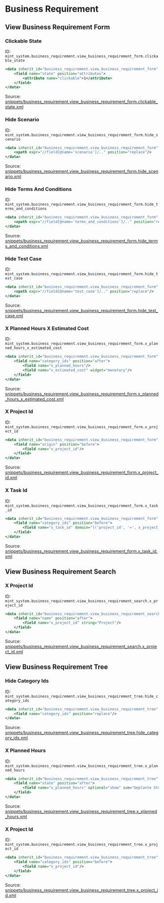 # Business Requirement
## View Business Requirement Form  
### Clickable State  
ID: `mint_system.business_requirement.view_business_requirement_form.clickable_state`  
```xml
<data inherit_id="business_requirement.view_business_requirement_form" priority="50">
    <field name="state" position="attributes">
        <attribute name="clickable">1</attribute>
    </field>
</data>

```
Source: [snippets/business_requirement.view_business_requirement_form.clickable_state.xml](https://github.com/Mint-System/Odoo-Build/tree/main/snippets/business_requirement.view_business_requirement_form.clickable_state.xml)

### Hide Scenario  
ID: `mint_system.business_requirement.view_business_requirement_form.hide_scenario`  
```xml
<data inherit_id="business_requirement.view_business_requirement_form" priority="50">
    <xpath expr="//field[@name='scenario']/.." position="replace"/>
</data>

```
Source: [snippets/business_requirement.view_business_requirement_form.hide_scenario.xml](https://github.com/Mint-System/Odoo-Build/tree/main/snippets/business_requirement.view_business_requirement_form.hide_scenario.xml)

### Hide Terms And Conditions  
ID: `mint_system.business_requirement.view_business_requirement_form.hide_terms_and_conditions`  
```xml
<data inherit_id="business_requirement.view_business_requirement_form" priority="50">
    <xpath expr="//field[@name='terms_and_conditions']/.." position="replace"/>
</data>

```
Source: [snippets/business_requirement.view_business_requirement_form.hide_terms_and_conditions.xml](https://github.com/Mint-System/Odoo-Build/tree/main/snippets/business_requirement.view_business_requirement_form.hide_terms_and_conditions.xml)

### Hide Test Case  
ID: `mint_system.business_requirement.view_business_requirement_form.hide_test_case`  
```xml
<data inherit_id="business_requirement.view_business_requirement_form" priority="50">
    <xpath expr="//field[@name='test_case']/.." position="replace"/>
</data>

```
Source: [snippets/business_requirement.view_business_requirement_form.hide_test_case.xml](https://github.com/Mint-System/Odoo-Build/tree/main/snippets/business_requirement.view_business_requirement_form.hide_test_case.xml)

### X Planned Hours X Estimated Cost  
ID: `mint_system.business_requirement.view_business_requirement_form.x_planned_hours_x_estimated_cost`  
```xml
<data inherit_id="business_requirement.view_business_requirement_form" priority="50">
    <field name="category_ids" position="after">
        <field name="x_planned_hours"/>
        <field name="x_estimated_cost" widget="monetary"/>
    </field>
</data>

```
Source: [snippets/business_requirement.view_business_requirement_form.x_planned_hours_x_estimated_cost.xml](https://github.com/Mint-System/Odoo-Build/tree/main/snippets/business_requirement.view_business_requirement_form.x_planned_hours_x_estimated_cost.xml)

### X Project Id  
ID: `mint_system.business_requirement.view_business_requirement_form.x_project_id`  
```xml
<data inherit_id="business_requirement.view_business_requirement_form" priority="50">
    <field name="origin" position="before">
        <field name="x_project_id"/>
    </field>
</data>

```
Source: [snippets/business_requirement.view_business_requirement_form.x_project_id.xml](https://github.com/Mint-System/Odoo-Build/tree/main/snippets/business_requirement.view_business_requirement_form.x_project_id.xml)

### X Task Id  
ID: `mint_system.business_requirement.view_business_requirement_form.x_task_id`  
```xml
<data inherit_id="business_requirement.view_business_requirement_form" priority="50">
    <field name="category_ids" position="before">
        <field name="x_task_id" domain="[('project_id', '=', x_project_id)]" context="{'default_project_id': x_project_id}"/>
    </field>
</data>

```
Source: [snippets/business_requirement.view_business_requirement_form.x_task_id.xml](https://github.com/Mint-System/Odoo-Build/tree/main/snippets/business_requirement.view_business_requirement_form.x_task_id.xml)

## View Business Requirement Search  
### X Project Id  
ID: `mint_system.business_requirement.view_business_requirement_search.x_project_id`  
```xml
<data inherit_id="business_requirement.view_business_requirement_search" priority="50">
    <field name="name" position="after">
        <field name="x_project_id" string="Project"/>
    </field>
</data>

```
Source: [snippets/business_requirement.view_business_requirement_search.x_project_id.xml](https://github.com/Mint-System/Odoo-Build/tree/main/snippets/business_requirement.view_business_requirement_search.x_project_id.xml)

## View Business Requirement Tree  
### Hide Category Ids  
ID: `mint_system.business_requirement.view_business_requirement_tree.hide_category_ids`  
```xml
<data inherit_id="business_requirement.view_business_requirement_tree" priority="50">
    <field name="category_ids" position="replace"/>
</data>

```
Source: [snippets/business_requirement.view_business_requirement_tree.hide_category_ids.xml](https://github.com/Mint-System/Odoo-Build/tree/main/snippets/business_requirement.view_business_requirement_tree.hide_category_ids.xml)

### X Planned Hours  
ID: `mint_system.business_requirement.view_business_requirement_tree.x_planned_hours`  
```xml
<data inherit_id="business_requirement.view_business_requirement_tree" priority="50">
    <field name="state" position="after">
        <field name="x_planned_hours" optional="show" sum="Geplante Stunden"/>
    </field>
</data>

```
Source: [snippets/business_requirement.view_business_requirement_tree.x_planned_hours.xml](https://github.com/Mint-System/Odoo-Build/tree/main/snippets/business_requirement.view_business_requirement_tree.x_planned_hours.xml)

### X Project Id  
ID: `mint_system.business_requirement.view_business_requirement_tree.x_project_id`  
```xml
<data inherit_id="business_requirement.view_business_requirement_tree" priority="50">
    <field name="category_ids" position="before">
        <field name="x_project_id"/>
    </field>
</data>

```
Source: [snippets/business_requirement.view_business_requirement_tree.x_project_id.xml](https://github.com/Mint-System/Odoo-Build/tree/main/snippets/business_requirement.view_business_requirement_tree.x_project_id.xml)


